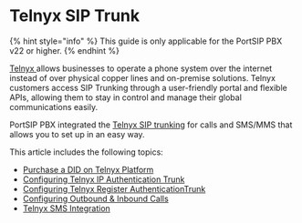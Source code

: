 # Telnyx SIP Trunk

{% hint style="info" %}
This guide is only applicable for the PortSIP PBX v22 or higher.
{% endhint %}

[Telnyx ](https://telnyx.com/products/sip-trunks)allows businesses to operate a phone system over the internet instead of over physical copper lines and on-premise solutions. Telnyx customers access SIP Trunking through a user-friendly portal and flexible APIs, allowing them to stay in control and manage their global communications easily.

PortSIP PBX integrated the [Telnyx SIP trunking](https://telnyx.com/products/sip-trunks) for calls and SMS/MMS that allows you to set up in an easy way.

This article includes the following topics:

* [Purchase a DID on Telnyx Platform](purchase-a-did-on-telnyx-platform.md)
* [Configuring Telnyx IP Authentication Trunk](configuring-telnyx-ip-authentication-trunk.md)
* [Configuring Telnyx Register AuthenticationTrunk](configuring-telnyx-register-authentication-trunk.md)
* [Configuring Outbound & Inbound Calls](configuring-outbound-and-inbound-calls.md)
* [Telnyx SMS Integration](telnyx-sms-integration.md)

